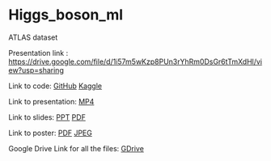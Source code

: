 # Higgs_boson_ml
ATLAS dataset

Presentation link : https://drive.google.com/file/d/1i57m5wKzp8PUn3rYhRm0DsGr6tTmXdHl/view?usp=sharing

Link to code:
[GitHub](https://github.com/Iam-007Swarna/Higgs_boson_ml/blob/main/higgs-bosson-ml.ipynb)  [Kaggle](https://www.kaggle.com/code/swarnava007/higgs-bosson-ml)

Link to presentation: [MP4](https://drive.google.com/file/d/1i57m5wKzp8PUn3rYhRm0DsGr6tTmXdHl/view?usp=sharing)

Link to slides: [PPT](https://drive.google.com/file/d/1Zy8huWzlbeY_Covk3AMc1Y6iRQDc50Si/view?usp=sharing)  [PDF](https://drive.google.com/file/d/1Zy8huWzlbeY_Covk3AMc1Y6iRQDc50Si/view?usp=sharing)

Link to poster: [PDF](https://drive.google.com/file/d/1ggCwEUOLstPD3SbcImzgxTAIaBgxePUv/view?usp=sharing)  [JPEG](https://drive.google.com/file/d/1eFxMQiFmRK_W9n5j66dgtTA24Il-QmsP/view?usp=sharing)

Google Drive Link for all the files: [GDrive](https://drive.google.com/drive/folders/1M9_Tzp_zP1W9TbWpA1stuFq3jEmj-Lra?usp=sharing)
